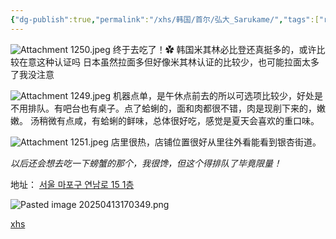 ```yaml
---
{"dg-publish":true,"permalink":"/xhs/韩国/首尔/弘大_Sarukame/","tags":["rednote","首尔"],"created":"2024-11-14","updated":"2025-04-13T17:07:49.873+08:00"}
---
```


![Attachment 1250.jpeg](/img/user/xhs/%E9%9F%A9%E5%9B%BD/%E9%A6%96%E5%B0%94/photo-%E9%A6%96%E5%B0%94/Attachment%201250.jpeg)
终于去吃了！✿
韩国米其林必比登还真挺多的，或许比较在意这种认证吗
日本虽然拉面多但好像米其林认证的比较少，也可能拉面太多了我没注意

![Attachment 1249.jpeg](/img/user/xhs/%E9%9F%A9%E5%9B%BD/%E9%A6%96%E5%B0%94/photo-%E9%A6%96%E5%B0%94/Attachment%201249.jpeg)
机器点单，是午休点前去的所以可选项比较少，好处是不用排队。有吧台也有桌子。点了蛤蜊的，面和肉都很不错，肉是现削下来的，嫩嫩。
汤稍微有点咸，有蛤蜊的鲜味，总体很好吃，感觉是夏天会喜欢的重口味。

![Attachment 1251.jpeg](/img/user/xhs/%E9%9F%A9%E5%9B%BD/%E9%A6%96%E5%B0%94/photo-%E9%A6%96%E5%B0%94/Attachment%201251.jpeg)
店里很热，店铺位置很好从里往外看能看到银杏街道。

*以后还会想去吃一下螃蟹的那个，我很馋，但这个得排队了毕竟限量！*

地址：
[서울 마포구 연남로 15 1층](https://pcmap.place.naver.com/restaurant/1763607050/home?from=map&fromPanelNum=1&additionalHeight=76&timestamp=202504131703&locale=ko&svcName=map_pcv5&searchText=SaruKame#)

![Pasted image 20250413170349.png](/img/user/xhs/%E9%9F%A9%E5%9B%BD/%E9%A6%96%E5%B0%94/photo-%E9%A6%96%E5%B0%94/Pasted%20image%2020250413170349.png)

[xhs](https://www.xiaohongshu.com/explore/673b8c7c000000000202b585?xsec_token=ABedlK0mJpHKXVhHhsR_CTJjORPtiMyLOT1VuixhSEl2o=&xsec_source=pc_user)




